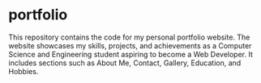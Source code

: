 # portfolio
This repository contains the code for my personal portfolio website. The website showcases my skills, projects, and achievements as a Computer Science and Engineering student aspiring to become a Web Developer. It includes sections such as About Me, Contact, Gallery, Education, and Hobbies.
